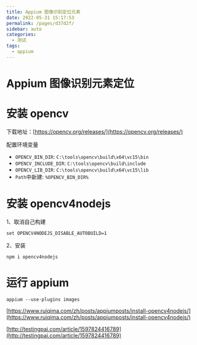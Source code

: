 ```yaml
---
title: Appium 图像识别定位元素
date: 2022-05-31 15:17:53
permalink: /pages/d37d2f/
sidebar: auto
categories:
  - 测试
tags:
  - appium
---
```

# Appium 图像识别元素定位

# 安装 opencv

下载地址：[https://opencv.org/releases/](https://opencv.org/releases/)

配置环境变量

- `OPENCV_BIN_DIR`: `C:\tools\opencv\build\x64\vc15\bin`
- `OPENCV_INCLUDE_DIR`: `C:\tools\opencv\build\include`
- `OPENCV_LIB_DIR`: `C:\tools\opencv\build\x64\vc15\lib`
- `Path`中新建: `%OPENCV_BIN_DIR%`

# 安装 opencv4nodejs

1、取消自己构建

`set OPENCV4NODEJS_DISABLE_AUTOBUILD=1`

2、安装

```
npm i opencv4nodejs
```

# 运行 appium

```
appium --use-plugins images
```

[https://www.ruiqima.com/zh/posts/appiumposts/install-opencv4nodejs/](https://www.ruiqima.com/zh/posts/appiumposts/install-opencv4nodejs/)

[http://testingpai.com/article/1597824416789](http://testingpai.com/article/1597824416789)
